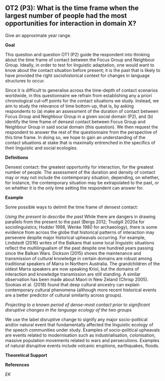 
## OT2 (P3): What is the time frame when the largest number of people had the most opportunities for interaction in domain X?

Give an approximate year range.


**Goal**

This question and question OT1 (P2) guide the respondent into thinking about the time frame of contact between the Focus Group and Neighbour Group. Ideally, in order to test for linguistic adaptation, one would want to know about the contact situation before present; it is the past that is likely to have provided the right sociohistorical context for changes in language structures to occur.

Since it is difficult to generalise across the time-depth of contact scenarios worldwide, in this questionnaire we refrain from establishing any a priori chronological cut-off points for the contact situations we study. Instead, we aim to study the relevance of time bottom-up, that is, by asking respondents to (a) make an assessment of the duration of contact between Focus Group and Neighbour Group in a given social domain (P2), and (b) identify the time frame of densest contact between Focus Group and Neighbour Group in said social domain (this question). We then request the respondent to answer the rest of the questionnaire from the perspective of this time frame. In doing so, we hope to gain an understanding of the contact situations at stake that is maximally entrenched in the specifics of their linguistic and social ecologies.

**Definitions**

Densest contact: the greatest opportunity for interaction, for the greatest number of people. 
The assessment of the duration and density of contact may or may not include the contemporary situation, depending, on whether, for instance, the contemporary situation may be extrapolated to the past, or on whether it is the only time setting the respondent can answer for.

**Example**

Some possible ways to delimit the time frame of densest contact:

_Using the present to describe the past_
While there are dangers in drawing parallels from the present to the past (Bergs 2012; Trudgill 2020a for sociolinguistics; Hodder 1998, Wenke 1980 for archaeology), there is some evidence from across the globe that historical patterns of interaction may persevere despite major historical upheavals occurring. For example, Lindstedt (2016) writes of the Balkans that some local linguistic situations reflect the multilingualism of the past despite one hundred years passing since the Balkan Wars. Dickson (2015) shows the maintenance and transmission of cultural knowledge in certain domains are robust among traditional speakers of Marra in Northern Australia. The grandchildren of the oldest Marra speakers are now speaking Kriol, but the domains of interaction and knowledge transmission are still standing. A similar observation has been made about Maori in New Zeland (Chrisp 2005). Sookias et al. (2018) found that deep cultural ancestry can explain contemporary cultural phenomena (although more recent historical events are a better predictor of cultural similarity across groups). 

_Projecting to a known period of dense-most contact prior to significant disruptive changes in the language ecology of the two groups_

We use the label disruptive change to signify any major socio-political and/or natural event that fundamentally affected the linguistic ecology of the speech communities under study. Examples of socio-political upheavals are events related to modernisation such as industrialisation, colonisation, massive population movements related to wars and persecutions. Examples of natural disruptive events include volcanic eruptions, earthquakes, floods.

**Theoretical Support**


**References**


*EK*
